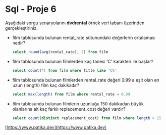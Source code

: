 # Sql - Proje 6

Aşağıdaki sorgu senaryolarını **dvdrental** örnek veri tabanı üzerinden gerçekleştiriniz.

- film tablosunda bulunan rental_rate sütunundaki değerlerin ortalaması nedir?

  ```sql
  select round(avg(rental_rate), 2) from film
  ```

- film tablosunda bulunan filmlerden kaç tanesi 'C' karakteri ile başlar?

  ```sql
  select count(*) from film where title like 'C%'
  ```

- film tablosunda bulunan filmlerden rental_rate değeri 0.99 a eşit olan en uzun (length) film kaç dakikadır?

  ```sql
  select max(length) from film where rental_rate = 0.99
  ```

- film tablosunda bulunan filmlerin uzunluğu 150 dakikadan büyük olanlarına ait kaç farklı replacement_cost değeri vardır?
  ```sql
  select count(distinct replacement_cost) from film where length > 150
  ```

[https://www.patika.dev](https://www.patika.dev)
